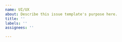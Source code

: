 ```yaml
---
name: UI/UX
about: Describe this issue template's purpose here.
title: ''
labels: ''
assignees: ''

---
```



